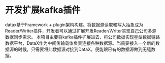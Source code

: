 # 开发扩展kafka插件

datax基于Framework + plugin架构构建。将数据源读取和写入抽象成为Reader/Writer插件，开发者可以通过扩展开发Reader/Writer实现自己公司多源数据同步需求。
本项目主要将kafka插件扩展进去，将公司数据实现星型数据链路数据平台，DataX作为中间传输载体负责连接各种数据源。当需要接入一个新的数据源的时候，只需要将此数据源对接到DataX，便能跟已有的数据源做到无缝数据。

